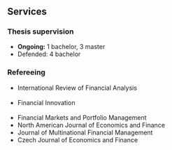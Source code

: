 <!-- <h1 id="services"></h1> -->
<!-- <h2>Services</h2> -->
<!-- <h3>Refereeing</h3> -->
<h1 id="services"></h1>

## Services

### Thesis supervision

- **Ongoing:** 1 bachelor, 3 master
- Defended: 4 bachelor

### Refereeing

<ul class="refereeing">
  <li>
    <autocolor>International Review of Financial Analysis</autocolor></li> <br>
  <li>
    <autocolor>Financial Innovation</autocolor></li> <br>
  <li>
    <autocolor>Financial Markets and Portfolio Management</autocolor></li>
  <li>
    <autocolor>North American Journal of Economics and Finance</autocolor></li>
  <li>
    <autocolor>Journal of Multinational Financial Management</autocolor></li>
  <li>
    <autocolor>Czech Journal of Economics and Finance</autocolor></li>
</ul>